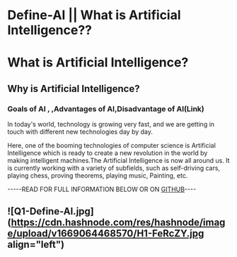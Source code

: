 # Define-AI || What is Artificial Intelligence??


# What is Artificial Intelligence?
## Why is Artificial Intelligence?
### Goals of AI , ,Advantages of AI,Disadvantage of AI(Link)

In today's world, technology is growing very fast, and we are getting in touch with different new technologies day by day.

Here, one of the booming technologies of computer science is Artificial Intelligence which is ready to create a new revolution in the world by making intelligent machines.The Artificial Intelligence is now all around us. It is currently working with a variety of subfields,  such as self-driving cars, playing chess, proving theorems, playing music, Painting, etc.

-----READ  FOR FULL INFORMATION BELOW OR ON  [GITHUB](https://github.com/CODiNBlOOD/Artificial_Intelligence_Important_Notes-.git)---- 

![Q1-Define-AI.jpg](https://cdn.hashnode.com/res/hashnode/image/upload/v1669064468570/H1-FeRcZY.jpg align="left")
- 

